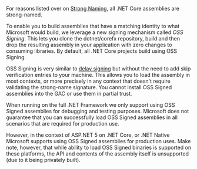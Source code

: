 For reasons listed over on [Strong Naming](https://github.com/dotnet/corefx/wiki/Strong-Naming), all .NET Core assemblies are strong-named.

To enable you to build assemblies that have a matching identity to what Microsoft would build, we leverage a new signing mechanism called _OSS Signing_. This lets you clone the dotnet/corefx repository, build and then drop the resulting assembly in your application with zero changes to consuming libraries. By default, all .NET Core projects build using OSS Signing.

OSS Signing is very similar to [delay signing](http://msdn.microsoft.com/en-us/library/t07a3dye(v=vs.110).aspx) but without the need to add skip verification entries to your machine. This allows you to load the assembly in most contexts, or more precisely in any context that doesn't require validating the strong-name signature. You cannot install OSS Signed assemblies into the GAC or use them in partial trust.

When running on the full .NET Framework we only support using OSS Signed assemblies for debugging and testing purposes. Microsoft does not guarantee that you can successfully load OSS Signed assemblies in all scenarios that are required for production use.

However, in the context of ASP.NET 5 on .NET Core, or .NET Native Microsoft supports using OSS Signed assemblies for production uses. Make note, however, that while ability to load OSS Signed binaries is supported on these platforms, the API and contents of the assembly itself is unsupported (due to it being privately built).